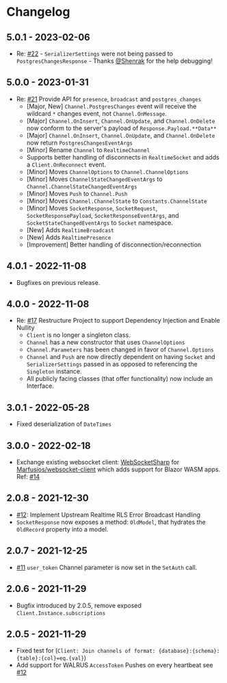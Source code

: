 ﻿# Changelog

## 5.0.1 - 2023-02-06

- Re: [#22](https://github.com/supabase-community/realtime-csharp/issues/22) - `SerializerSettings` were not being passed to `PostgresChangesResponse` - Thanks [@Shenrak](https://github.com/Shenrak) for the help debugging!

## 5.0.0 - 2023-01-31

- Re: [#21](https://github.com/supabase-community/realtime-csharp/pull/21) Provide API for `presence`, `broadcast` and `postgres_changes`
	- [Major, New] `Channel.PostgresChanges` event will receive the wildcard `*` changes event, not `Channel.OnMessage`.
	- [Major] `Channel.OnInsert`, `Channel.OnUpdate`, and `Channel.OnDelete` now conform to the server's payload of `Response.Payload.**Data**`
	- [Major] `Channel.OnInsert`, `Channel.OnUpdate`, and `Channel.OnDelete` now return `PostgresChangesEventArgs`
	- [Minor] Rename `Channel` to `RealtimeChannel`
	- Supports better handling of disconnects in `RealtimeSocket` and adds a `Client.OnReconnect` event.
	- [Minor] Moves `ChannelOptions` to `Channel.ChannelOptions`
	- [Minor] Moves `ChannelStateChangedEventArgs` to `Channel.ChannelStateChangedEventArgs`
	- [Minor] Moves `Push` to `Channel.Push`
	- [Minor] Moves `Channel.ChannelState` to `Constants.ChannelState`
	- [Minor] Moves `SocketResponse`, `SocketRequest`, `SocketResponsePayload`, `SocketResponseEventArgs`, and `SocketStateChangedEventArgs` to `Socket` namespace.
	- [New] Adds `RealtimeBroadcast`
	- [New] Adds `RealtimePresence`
	- [Improvement] Better handling of disconnection/reconnection

## 4.0.1 - 2022-11-08

- Bugfixes on previous release.

## 4.0.0 - 2022-11-08

- Re: [#17](https://github.com/supabase-community/realtime-csharp/pull/17) Restructure Project to support Dependency Injection and Enable Nullity
	- `Client` is no longer a singleton class.
	- `Channel` has a new constructor that uses `ChannelOptions`
	- `Channel.Parameters` has been changed in favor of `Channel.Options`
	- `Channel` and `Push` are now directly dependent on having `Socket` and `SerializerSettings` passed in as opposed to referencing the `Singleton` instance.
	- All publicly facing classes (that offer functionality) now include an Interface.

## 3.0.1 - 2022-05-28

- Fixed deserialization of `DateTimes`

## 3.0.0 - 2022-02-18

- Exchange existing websocket client: [WebSocketSharp](https://github.com/sta/websocket-sharp) for [Marfusios/websocket-client](https://github.com/Marfusios/websocket-client) which adds support for Blazor WASM apps.
  Ref: [#14](https://github.com/supabase-community/realtime-csharp/pull/14)

## 2.0.8 - 2021-12-30

- [#12](https://github.com/supabase-community/realtime-csharp/issues/12): Implement Upstream Realtime RLS Error Broadcast Handling
- `SocketResponse` now exposes a method: `OldModel`, that hydrates the `OldRecord` property into a model.

## 2.0.7 - 2021-12-25

- [#11](https://github.com/supabase-community/realtime-csharp/issues/11) `user_token` Channel parameter is now set in the `SetAuth` call.

## 2.0.6 - 2021-11-29

- Bugfix introduced by 2.0.5, remove exposed `Client.Instance.subscriptions`

## 2.0.5 - 2021-11-29

- Fixed test for (`Client: Join channels of format: {database}:{schema}:{table}:{col}=eq.{val}`)
- Add support for WALRUS `AccessToken` Pushes on every heartbeat see [#12](https://github.com/supabase-community/supabase-csharp/issues/12)
